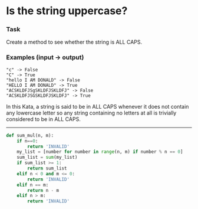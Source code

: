 # Is the string uppercase?

### Task
Create a method to see whether the string is ALL CAPS.

### Examples (input -> output)
```
"c" -> False
"C" -> True
"hello I AM DONALD" -> False
"HELLO I AM DONALD" -> True
"ACSKLDFJSgSKLDFJSKLDFJ" -> False
"ACSKLDFJSGSKLDFJSKLDFJ" -> True
```
In this Kata, a string is said to be in ALL CAPS whenever it does not contain any lowercase letter so any string containing no letters at all is trivially considered to be in ALL CAPS.

---

```py
def sum_mul(n, m):
    if n==0:
        return 'INVALID'
    my_list = [number for number in range(n, m) if number % n == 0]
    sum_list = sum(my_list)
    if sum_list >= 1:
        return sum_list
    elif n < 0 and m <= 0:
        return 'INVALID'
    elif n == m:
        return n - m
    elif n > m:
        return 'INVALID'
```
